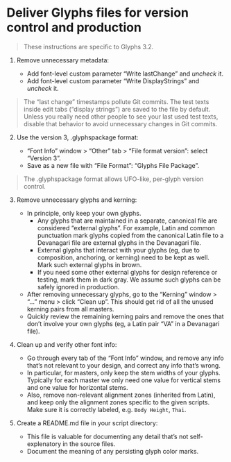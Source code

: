 # Deliver Glyphs files for version control and production

> These instructions are specific to Glyphs 3.2.

1.  Remove unnecessary metadata:

    - Add font-level custom parameter “Write lastChange” and _uncheck_ it.
    - Add font-level custom parameter “Write DisplayStrings” and _uncheck_ it.

> The “last change” timestamps pollute Git commits. The test texts inside edit tabs (“display strings”) are saved to the file by default. Unless you really need other people to see your last used test texts, disable that behavior to avoid unnecessary changes in Git commits.

2. Use the version 3, .glyphspackage format:

    - “Font Info” window > “Other” tab > “File format version”: select “Version 3”.
    - Save as a new file with “File Format”: “Glyphs File Package”.

> The .glyphspackage format allows UFO-like, per-glyph version control.

3. Remove unnecessary glyphs and kerning:

    - In principle, only keep your own glyphs.
        - Any glyphs that are maintained in a separate, canonical file are considered “external glyphs”. For example, Latin and common punctuation mark glyphs copied from the canonical Latin file to a Devanagari file are external glyphs in the Devanagari file.
        - External glyphs that interact with your glyphs (eg, due to composition, anchoring, or kerning) need to be kept as well. Mark such external glyphs in brown.
        - If you need some other external glyphs for design reference or testing, mark them in dark gray. We assume such glyphs can be safely ignored in production.
    - After removing unnecessary glyphs, go to the “Kerning” window > “…” menu > click “Clean up”. This should get rid of all the unused kerning pairs from all masters.
    - Quickly review the remaining kerning pairs and remove the ones that don’t involve your own glyphs (eg, a Latin pair “VA” in a Devanagari file).

4. Clean up and verify other font info:

    - Go through every tab of the “Font Info” window, and remove any info that’s not relevant to your design, and correct any info that’s wrong.
    - In particular, for masters, only keep the stem widths of your glyphs. Typically for each master we only need one value for vertical stems and one value for horizontal stems.
    - Also, remove non-relevant alignment zones (inherited from Latin), and keep only the alignment zones specific to the given scripts. Make sure it is correctly labeled, e.g. `Body Height`, `Thai`.

5. Create a README.md file in your script directory:

    - This file is valuable for documenting any detail that’s not self-explenatory in the source files.
    - Document the meaning of any persisting glyph color marks.
